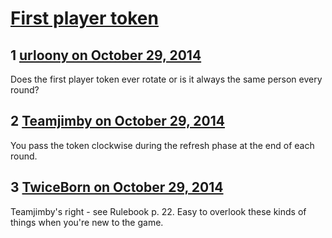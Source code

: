 # [First player token](https://community.fantasyflightgames.com/topic/125940-first-player-token/)

## 1 [urloony on October 29, 2014](https://community.fantasyflightgames.com/topic/125940-first-player-token/?do=findComment&comment=1315009)

Does the first player token ever rotate or is it always the same person every round?

## 2 [Teamjimby on October 29, 2014](https://community.fantasyflightgames.com/topic/125940-first-player-token/?do=findComment&comment=1315013)

You pass the token clockwise during the refresh phase at the end of each round.

## 3 [TwiceBorn on October 29, 2014](https://community.fantasyflightgames.com/topic/125940-first-player-token/?do=findComment&comment=1315616)

Teamjimby's right - see Rulebook p. 22. Easy to overlook these kinds of things when you're new to the game.

